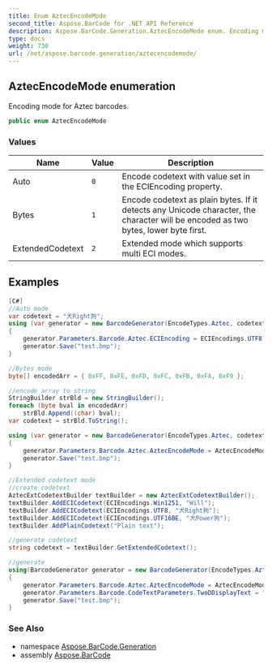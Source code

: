 ```yaml
---
title: Enum AztecEncodeMode
second_title: Aspose.BarCode for .NET API Reference
description: Aspose.BarCode.Generation.AztecEncodeMode enum. Encoding mode for Aztec barcodes
type: docs
weight: 730
url: /net/aspose.barcode.generation/aztecencodemode/
---
```

## AztecEncodeMode enumeration

Encoding mode for Aztec barcodes.

```csharp
public enum AztecEncodeMode
```

### Values

| Name | Value | Description |
| --- | --- | --- |
| Auto | `0` | Encode codetext with value set in the ECIEncoding property. |
| Bytes | `1` | Encode codetext as plain bytes. If it detects any Unicode character, the character will be encoded as two bytes, lower byte first. |
| ExtendedCodetext | `2` | Extended mode which supports multi ECI modes. |

## Examples

```csharp
[C#]
//Auto mode
var codetext = "犬Right狗";
using (var generator = new BarcodeGenerator(EncodeTypes.Aztec, codetext))
{
    generator.Parameters.Barcode.Aztec.ECIEncoding = ECIEncodings.UTF8;
    generator.Save("test.bmp");
}

//Bytes mode
byte[] encodedArr = { 0xFF, 0xFE, 0xFD, 0xFC, 0xFB, 0xFA, 0xF9 };

//encode array to string
StringBuilder strBld = new StringBuilder();
foreach (byte bval in encodedArr)
    strBld.Append((char) bval);
var codetext = strBld.ToString();

using (var generator = new BarcodeGenerator(EncodeTypes.Aztec, codetext))
{
    generator.Parameters.Barcode.Aztec.AztecEncodeMode = AztecEncodeMode.Bytes;
    generator.Save("test.bmp");
}

//Extended codetext mode
//create codetext
AztecExtCodetextBuilder textBuilder = new AztecExtCodetextBuilder();
textBuilder.AddECICodetext(ECIEncodings.Win1251, "Will");
textBuilder.AddECICodetext(ECIEncodings.UTF8, "犬Right狗");
textBuilder.AddECICodetext(ECIEncodings.UTF16BE, "犬Power狗");
textBuilder.AddPlainCodetext("Plain text");

//generate codetext
string codetext = textBuilder.GetExtendedCodetext();    

//generate
using(BarcodeGenerator generator = new BarcodeGenerator(EncodeTypes.Aztec, codetext))
{
    generator.Parameters.Barcode.Aztec.AztecEncodeMode = AztecEncodeMode.ExtendedCodetext;
    generator.Parameters.Barcode.CodeTextParameters.TwoDDisplayText = "My Text";
	generator.Save("test.bmp");
}
```

### See Also

* namespace [Aspose.BarCode.Generation](../../aspose.barcode.generation/)
* assembly [Aspose.BarCode](../../)


